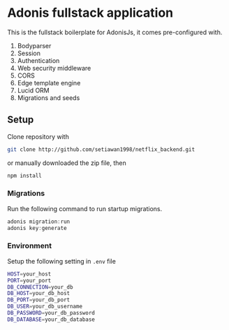 # Adonis fullstack application

This is the fullstack boilerplate for AdonisJs, it comes pre-configured with.

1. Bodyparser
2. Session
3. Authentication
4. Web security middleware
5. CORS
6. Edge template engine
7. Lucid ORM
8. Migrations and seeds

## Setup

Clone repository with

```bash
git clone http://github.com/setiawan1998/netflix_backend.git
```

or manually downloaded the zip file, then

```bash
npm install
```


### Migrations

Run the following command to run startup migrations.

```js
adonis migration:run
adonis key:generate
```

### Environment
Setup the following setting in `.env` file

```bash
HOST=your_host
PORT=your_port
DB_CONNECTION=your_db
DB_HOST=your_db_host
DB_PORT=your_db_port
DB_USER=your_db_username
DB_PASSWORD=your_db_password
DB_DATABASE=your_db_database

```
